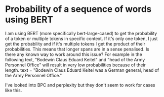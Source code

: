 
# Probability of a sequence of words using BERT

I am using BERT (more specifically bert-large-cased) to get the probability of a token or multiple tokens in specific context.
If it's only one token, I just get the probability and if it's multiple tokens I get the product of their probabilities. This means that longer spans are in a sense penalised. Is there any known way to work around this issue?
For example in the following text, "Bodewin Claus Eduard Keitel" and "head of the Army Personnel Office" will result in very low probabilities because of their length.
text = "Bodewin Claus Eduard Keitel was a German general, head of the Army Personnel Office."

I've looked into BPC and perplexity but they don't seem to work for cases like this.

        